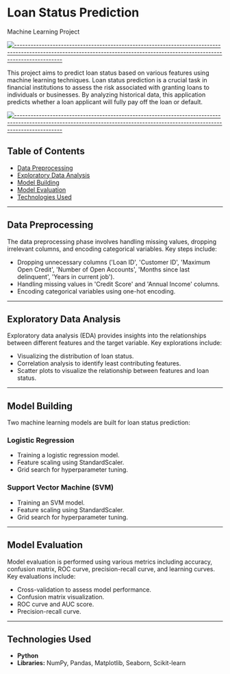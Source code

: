 # Loan Status Prediction
Machine Learning Project

[![-----------------------------------------------------------------------------------------------------------------------------------------------------------------------------](https://raw.githubusercontent.com/andreasbm/readme/master/assets/lines/aqua.png)](https://github.com/BaseMax?tab=repositories)

This project aims to predict loan status based on various features using machine learning techniques. Loan status prediction is a crucial task in financial institutions to assess the risk associated with granting loans to individuals or businesses. By analyzing historical data, this application predicts whether a loan applicant will fully pay off the loan or default.

[![-----------------------------------------------------------------------------------------------------------------------------------------------------------------------------](https://raw.githubusercontent.com/andreasbm/readme/master/assets/lines/aqua.png)](https://github.com/BaseMax?tab=repositories)


## Table of Contents

- [Data Preprocessing](#data-preprocessing)
- [Exploratory Data Analysis](#exploratory-data-analysis)
- [Model Building](#model-building)
- [Model Evaluation](#model-evaluation)
- [Technologies Used](#technologies-used)

---

## Data Preprocessing

The data preprocessing phase involves handling missing values, dropping irrelevant columns, and encoding categorical variables. Key steps include:

- Dropping unnecessary columns ('Loan ID', 'Customer ID', 'Maximum Open Credit', 'Number of Open Accounts', 'Months since last delinquent', 'Years in current job').
- Handling missing values in 'Credit Score' and 'Annual Income' columns.
- Encoding categorical variables using one-hot encoding.

---

## Exploratory Data Analysis

Exploratory data analysis (EDA) provides insights into the relationships between different features and the target variable. Key explorations include:

- Visualizing the distribution of loan status.
- Correlation analysis to identify least contributing features.
- Scatter plots to visualize the relationship between features and loan status.

---

## Model Building

Two machine learning models are built for loan status prediction:

### Logistic Regression

- Training a logistic regression model.
- Feature scaling using StandardScaler.
- Grid search for hyperparameter tuning.

### Support Vector Machine (SVM)

- Training an SVM model.
- Feature scaling using StandardScaler.
- Grid search for hyperparameter tuning.

---

## Model Evaluation

Model evaluation is performed using various metrics including accuracy, confusion matrix, ROC curve, precision-recall curve, and learning curves. Key evaluations include:

- Cross-validation to assess model performance.
- Confusion matrix visualization.
- ROC curve and AUC score.
- Precision-recall curve.

---

## Technologies Used

- **Python**
- **Libraries:** NumPy, Pandas, Matplotlib, Seaborn, Scikit-learn


